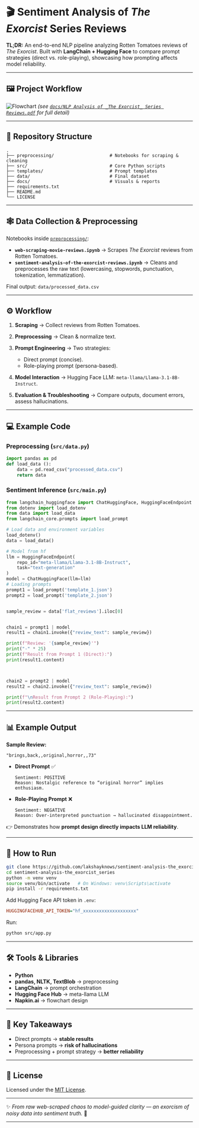 # 🎬 Sentiment Analysis of *The Exorcist* Series Reviews

**TL;DR:** An end-to-end NLP pipeline analyzing Rotten Tomatoes reviews of *The Exorcist*. Built with **LangChain + Hugging Face** to compare prompt strategies (direct vs. role-playing), showcasing how prompting affects model reliability.

---

## 🖼️ Project Workflow

![Flowchart](docs/flowchart.png)
*(see [`docs/NLP Analysis of _The Exorcist_ Series Reviews.pdf`](docs/NLP%20Analysis%20of%20_The%20Exorcist_%20Series%20Reviews.pdf) for full detail)*

---

## 📂 Repository Structure

```
.
├── preprocessing/                     # Notebooks for scraping & cleaning
├── src/                               # Core Python scripts
├── templates/                         # Prompt templates
├── data/                              # Final dataset
├── docs/                              # Visuals & reports
├── requirements.txt
├── README.md
└── LICENSE
```

---

## 🕸️ Data Collection & Preprocessing

Notebooks inside [`preprocessing/`](preprocessing):

* **`web-scraping-movie-reviews.ipynb`** → Scrapes *The Exorcist* reviews from Rotten Tomatoes.
* **`sentiment-analysis-of-the-exorcist-reviews.ipynb`** → Cleans and preprocesses the raw text (lowercasing, stopwords, punctuation, tokenization, lemmatization).

Final output: `data/processed_data.csv`

---

## ⚙️ Workflow

1. **Scraping** → Collect reviews from Rotten Tomatoes.
2. **Preprocessing** → Clean & normalize text.
3. **Prompt Engineering** → Two strategies:

   * Direct prompt (concise).
   * Role-playing prompt (persona-based).
4. **Model Interaction** → Hugging Face LLM: `meta-llama/Llama-3.1-8B-Instruct`.
5. **Evaluation & Troubleshooting** → Compare outputs, document errors, assess hallucinations.

---

## 💻 Example Code

### Preprocessing (`src/data.py`)

```python
import pandas as pd
def load_data ():
    data = pd.read_csv("processed_data.csv")
    return data
```

### Sentiment Inference (`src/main.py`)

```python
from langchain_huggingface import ChatHuggingFace, HuggingFaceEndpoint
from dotenv import load_dotenv
from data import load_data
from langchain_core.prompts import load_prompt

# Load data and environment variables
load_dotenv()
data = load_data()

# Model from hf
llm = HuggingFaceEndpoint(
    repo_id="meta-llama/Llama-3.1-8B-Instruct",
    task="text-generation"
)
model = ChatHuggingFace(llm=llm)
# Loading prompts
prompt1 = load_prompt('template_1.json')
prompt2 = load_prompt('template_2.json')


sample_review = data['flat_reviews'].iloc[0]


chain1 = prompt1 | model
result1 = chain1.invoke({"review_text": sample_review})

print(f"Review: '{sample_review}'")
print("-" * 25)
print(f"Result from Prompt 1 (Direct):")
print(result1.content)



chain2 = prompt2 | model
result2 = chain2.invoke({"review_text": sample_review})

print(f"\nResult from Prompt 2 (Role-Playing):")
print(result2.content)
```

---

## 📊 Example Output

**Sample Review:**

```
"brings,back,,original,horror,,73"
```

* **Direct Prompt** ✅

  ```
  Sentiment: POSITIVE
  Reason: Nostalgic reference to “original horror” implies enthusiasm.
  ```

* **Role-Playing Prompt** ❌

  ```
  Sentiment: NEGATIVE
  Reason: Over-interpreted punctuation → hallucinated disappointment.
  ```

👉 Demonstrates how **prompt design directly impacts LLM reliability**.

---

## 🚀 How to Run

```bash
git clone https://github.com/lakshayknows/sentiment-analysis-the_exorcist_series.git
cd sentiment-analysis-the_exorcist_series
python -m venv venv
source venv/bin/activate   # On Windows: venv\Scripts\activate
pip install -r requirements.txt
```

Add Hugging Face API token in `.env`:

```ini
HUGGINGFACEHUB_API_TOKEN="hf_xxxxxxxxxxxxxxxxxxxx"
```

Run:

```bash
python src/app.py
```

---

## 🛠️ Tools & Libraries

* **Python**
* **pandas, NLTK, TextBlob** → preprocessing
* **LangChain** → prompt orchestration
* **Hugging Face Hub** → meta-llama LLM
* **Napkin.ai** → flowchart design

---

## 🎯 Key Takeaways

* Direct prompts → **stable results**
* Persona prompts → **risk of hallucinations**
* Preprocessing + prompt strategy → **better reliability**

---

## 📜 License

Licensed under the [MIT License](LICENSE).

---

✨ *From raw web-scraped chaos to model-guided clarity — an exorcism of noisy data into sentiment truth.* 👻

---
